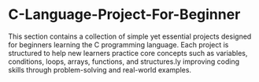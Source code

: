 # C-Language-Project-For-Beginner
This section contains a collection of simple yet essential projects designed for beginners learning the C programming language. Each project is structured to help new learners practice core concepts such as variables, conditions, loops, arrays, functions, and structures.ly improving coding skills through problem-solving and real-world examples.
